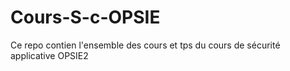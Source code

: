 # Cours-S-c-OPSIE
Ce repo contien l'ensemble des cours et tps du cours de sécurité applicative OPSIE2

